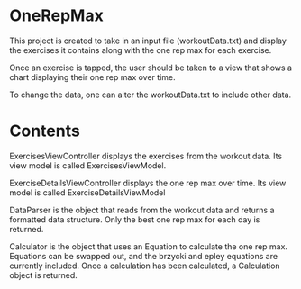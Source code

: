 # OneRepMax

This project is created to take in an input file (workoutData.txt) and display the exercises it contains along with the one rep max for each exercise.

Once an exercise is tapped, the user should be taken to a view that shows a chart displaying their one rep max over time.

To change the data, one can alter the workoutData.txt to include other data.

# Contents

ExercisesViewController displays the exercises from the workout data. Its view model is called ExercisesViewModel.

ExerciseDetailsViewController displays the one rep max over time. Its view model is called ExerciseDetailsViewModel

DataParser is the object that reads from the workout data and returns a formatted data structure. Only the best one rep max for each day is returned.

Calculator is the object that uses an Equation to calculate the one rep max. Equations can be swapped out, and the brzycki and epley equations are currently included. Once a calculation has been calculated, a Calculation object is returned.
